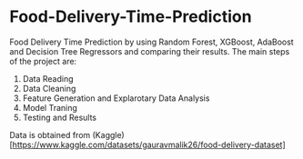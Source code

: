 # Food-Delivery-Time-Prediction
Food Delivery Time Prediction by using Random Forest, XGBoost, AdaBoost and Decision Tree Regressors and comparing their results. The main steps of the project are:

1. Data Reading
2. Data Cleaning
3. Feature Generation and Explarotary Data Analysis
4. Model Traning
5. Testing and Results

Data is obtained from (Kaggle)[https://www.kaggle.com/datasets/gauravmalik26/food-delivery-dataset]
